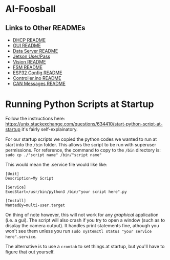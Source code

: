 # AI-Foosball

## Links to Other READMEs
- [DHCP README](pi/DHCP.md)
- [GUI README](pi/foosball-gui/README.md)
- [Data Server README](pi/MainServer/README.md)
- [Jetson User/Pass](jetson/README.md)
- [Vision README](jetson/image_processing/README)
- [FSM README](jetson/FiniteStateMachine/README.md)
- [ESP32 Config README](pi/ESP32/README.md)
- [Controller.ino README](ESP32/Motor_Controller/Controller/README.md)
- [CAN Messages README](ESP32/Docs/CAN_messages.md)

# Running Python Scripts at Startup

Follow the instructions here: <https://unix.stackexchange.com/questions/634410/start-python-script-at-startup> it's fairly self-explainatory.

For our startup scripts we copied the python codes we wanted to run at start into the `/bin` folder. This allows the script to be run with superuser permissions. For reference, the command to copy to the `/bin` directory is:
`sudo cp ./"script name" /bin/"script name"`

This would mean the .service file would like like:

```
[Unit]
Description=My Script

[Service]
ExecStart=/usr/bin/python3 /bin/"your script here".py

[Install]
WantedBy=multi-user.target
```

On thing of note however, this will not work for any _graphical_ application (i.e. a gui). The script will also crash if you try to open a window (such as to display the camera output). It handles print statements fine, athough you won't see them unless you run `sudo systemctl status "your service here".service`.

The alternative is to use a `crontab` to set things at startup, but you'll have to figure that out yourself.

